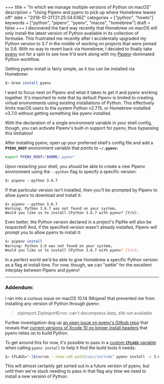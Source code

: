 +++
title = "In which we manage multiple versions of Python on macOS"
description = "Using Pipenv and pyenv to pick up where Homebrew leaves off"
date = "2018-10-31T21:25:34.636Z"
categories = ["python", "howto"]
keywords = ["python", "pipenv", "pyenv", "macos", "homebrew"]
draft = false
+++
I discovered the hard way recently that Homebrew on macOS will only install the latest version of Python available in its collection of formulae. This frustrated me recently after I accidentally upgraded my Python version to 3.7 in the middle of working on projects that were pinned to 3.6. With no way to revert back via Homebrew, I decided to finally take [pyenv](https://github.com/pyenv/pyenv) out for a spin to see how it'd work along with my [Pipenv](https://pipenv.readthedocs.io/en/latest/)-dominated Python workflow.

Getting pyenv install is fairly simple, as it too can be installed via Homebrew:

```sh
$> brew install pyenv
```

I want to focus next on Pipenv and what it takes to get it and pyenv working together. It's important to note that by default Pipenv is limited to creating virtual environments using existing installations of Python. This effectively limits macOS users to the system Python v2.7.15, or Homebrew-installed v3.7.0 without getting something like pyenv installed.

With the declaration of a single environment variable in your shell config, though, you can activate Pipenv's built-in support for pyenv, thus bypassing this limitation!

After installing pyenv, open up your preferred shell's config file and add a **`PYENV_ROOT`** environment variable that points to **`~/.pyenv`**:

```sh
export PYENV_ROOT="$HOME/.pyenv"
```

Upon restarting your shell, you _should_ be able to create a new Pipenv environment using the `--python` flag to specify a specific version:

```sh
$> pipenv --python 3.6.7
```

If that particular version isn't installed, then you'll be prompted by Pipenv to allow pyenv to download and install it:

```
$> pipenv --python 3.6.7
Warning: Python 3.6.7 was not found on your system…
Would you like us to install CPython 3.6.7 with pyenv? [Y/n]:
```

Even better, the Python version declared in a project's Pipfile will also be respected! And, if the specified version wasn't already installed, Pipenv will prompt you to allow pyenv to install it:

```sh
$> pipenv install
Warning: Python 3.6 was not found on your system…
Would you like us to install CPython 3.6.7 with pyenv? [Y/n]:
```

In a perfect world we'd be able to give Homebrew a specific Python version as a flag at install time. For now, though, we can "settle" for the excellent interplay between Pipenv and pyenv!

----
### Addendum:

I ran into a curious issue on macOS 10.14 (Mojave) that prevented me from installing any version of Python through pyenv:

> zipimport.ZipImportError: can't decompress data; zlib not available

Further investigation dug up [an open issue on pyenv's Github repo](https://github.com/pyenv/pyenv/issues/1219) that reveals that [current versions of Xcode 10 no longer install headers](https://github.com/pyenv/pyenv/issues/1219#issuecomment-428700763) that pyenv relies on to build Python.

To get around this for now, it's possible to pass in a [custom **`CFLAGS`** variable](https://github.com/pyenv/pyenv/issues/1219#issuecomment-429331397) when calling `pyenv install` to help it find the build tools it needs:

```sh
$> CFLAGS="-I$(xcrun --show-sdk-path)/usr/include" pyenv install -v 3.6.7
```

This will almost certainly get sorted out in a future version of pyenv, but until then we're stuck needing to pass in that flag any time we need to install a new version of Python.
